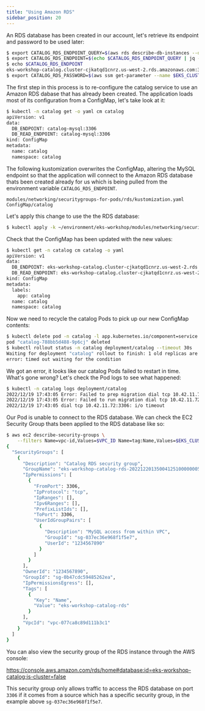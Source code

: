 ```yaml
---
title: "Using Amazon RDS"
sidebar_position: 20
---
```


An RDS database has been created in our account, let's retrieve its endpoint and password to be used later:

```bash
$ export CATALOG_RDS_ENDPOINT_QUERY=$(aws rds describe-db-instances --db-instance-identifier $EKS_CLUSTER_NAME-catalog --query 'DBInstances[0].Endpoint')
$ export CATALOG_RDS_ENDPOINT=$(echo $CATALOG_RDS_ENDPOINT_QUERY | jq -r '.Address+":"+(.Port|tostring)')
$ echo $CATALOG_RDS_ENDPOINT
eks-workshop-catalog.cluster-cjkatqd1cnrz.us-west-2.rds.amazonaws.com:3306
$ export CATALOG_RDS_PASSWORD=$(aws ssm get-parameter --name $EKS_CLUSTER_NAME-catalog-db --region $AWS_REGION --query "Parameter.Value" --output text --with-decryption)
```

The first step in this process is to re-configure the catalog service to use an Amazon RDS dabase that has already been created. The application loads most of its configuration from a ConfigMap, let's take look at it:

```bash
$ kubectl -n catalog get -o yaml cm catalog
apiVersion: v1
data:
  DB_ENDPOINT: catalog-mysql:3306
  DB_READ_ENDPOINT: catalog-mysql:3306
kind: ConfigMap
metadata:
  name: catalog
  namespace: catalog
```

The following kustomization overwrites the ConfigMap, altering the MySQL endpoint so that the application will connect to the Amazon RDS database thats been created already for us which is being pulled from the environment variable `CATALOG_RDS_ENDPOINT`.

```kustomization
modules/networking/securitygroups-for-pods/rds/kustomization.yaml
ConfigMap/catalog
```

Let's apply this change to use the the RDS database:

```bash
$ kubectl apply -k ~/environment/eks-workshop/modules/networking/securitygroups-for-pods/rds
```

Check that the ConfigMap has been updated with the new values:

```bash
$ kubectl get -n catalog cm catalog -o yaml
apiVersion: v1
data:
  DB_ENDPOINT: eks-workshop-catalog.cluster-cjkatqd1cnrz.us-west-2.rds.amazonaws.com:3306
  DB_READ_ENDPOINT: eks-workshop-catalog.cluster-cjkatqd1cnrz.us-west-2.rds.amazonaws.com:3306
kind: ConfigMap
metadata:
  labels:
    app: catalog
  name: catalog
  namespace: catalog
```

Now we need to recycle the catalog Pods to pick up our new ConfigMap contents:

```bash expectError=true
$ kubectl delete pod -n catalog -l app.kubernetes.io/component=service
pod "catalog-788bb5d488-9p6cj" deleted
$ kubectl rollout status -n catalog deployment/catalog --timeout 30s
Waiting for deployment "catalog" rollout to finish: 1 old replicas are pending termination...
error: timed out waiting for the condition
```

We got an error, it looks like our catalog Pods failed to restart in time. What's gone wrong? Let's check the Pod logs to see what happened:

```bash
$ kubectl -n catalog logs deployment/catalog
2022/12/19 17:43:05 Error: Failed to prep migration dial tcp 10.42.11.72:3306: i/o timeout
2022/12/19 17:43:05 Error: Failed to run migration dial tcp 10.42.11.72:3306: i/o timeout
2022/12/19 17:43:05 dial tcp 10.42.11.72:3306: i/o timeout
```

Our Pod is unable to connect to the RDS database. We can check the EC2 Security Group thats been applied to the RDS database like so:

```bash
$ aws ec2 describe-security-groups \
    --filters Name=vpc-id,Values=$VPC_ID Name=tag:Name,Values=$EKS_CLUSTER_NAME-catalog-rds | jq '.'
{
  "SecurityGroups": [
    {
      "Description": "Catalog RDS security group",
      "GroupName": "eks-workshop-catalog-rds-20221220135004125100000005",
      "IpPermissions": [
        {
          "FromPort": 3306,
          "IpProtocol": "tcp",
          "IpRanges": [],
          "Ipv6Ranges": [],
          "PrefixListIds": [],
          "ToPort": 3306,
          "UserIdGroupPairs": [
            {
              "Description": "MySQL access from within VPC",
              "GroupId": "sg-037ec36e968f1f5e7",
              "UserId": "1234567890"
            }
          ]
        }
      ],
      "OwnerId": "1234567890",
      "GroupId": "sg-0b47cdc59485262ea",
      "IpPermissionsEgress": [],
      "Tags": [
        {
          "Key": "Name",
          "Value": "eks-workshop-catalog-rds"
        }
      ],
      "VpcId": "vpc-077ca8c89d111b3c1"
    }
  ]
}
```

You can also view the security group of the RDS instance through the AWS console:

https://console.aws.amazon.com/rds/home#database:id=eks-workshop-catalog;is-cluster=false

This security group only allows traffic to access the RDS database on port `3306` if it comes from a source which has a specific security group, in the example above `sg-037ec36e968f1f5e7`.
